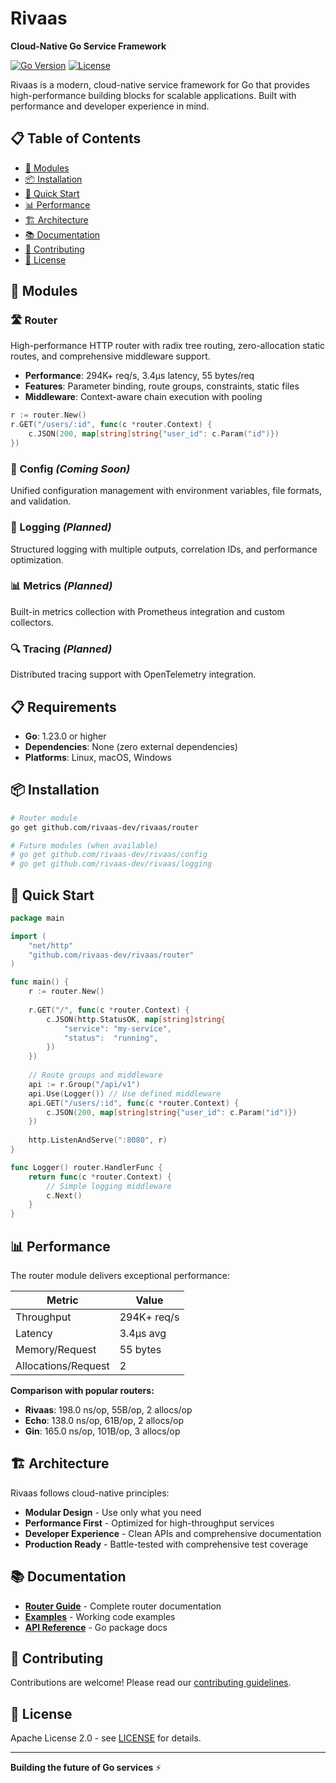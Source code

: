 # Rivaas

**Cloud-Native Go Service Framework**

[![Go Version](https://img.shields.io/badge/go-%3E%3D1.23.0-blue.svg)](https://go.dev/)
[![License](https://img.shields.io/badge/license-Apache%202.0-blue.svg)](LICENSE)

Rivaas is a modern, cloud-native service framework for Go that provides high-performance building blocks for scalable applications. Built with performance and developer experience in mind.

## 📋 Table of Contents

- [🚀 Modules](#-modules)
- [📦 Installation](#-installation)
- [🚀 Quick Start](#-quick-start)
- [📊 Performance](#-performance)
- [🏗️ Architecture](#️-architecture)
- [📚 Documentation](#-documentation)
- [🤝 Contributing](#-contributing)
- [📜 License](#-license)

## 🚀 Modules

### 🛣️ Router

High-performance HTTP router with radix tree routing, zero-allocation static routes, and comprehensive middleware support.

- **Performance**: 294K+ req/s, 3.4µs latency, 55 bytes/req
- **Features**: Parameter binding, route groups, constraints, static files
- **Middleware**: Context-aware chain execution with pooling

```go
r := router.New()
r.GET("/users/:id", func(c *router.Context) {
    c.JSON(200, map[string]string{"user_id": c.Param("id")})
})
```

### 🔧 Config *(Coming Soon)*

Unified configuration management with environment variables, file formats, and validation.

### 📝 Logging *(Planned)*

Structured logging with multiple outputs, correlation IDs, and performance optimization.

### 📊 Metrics *(Planned)*

Built-in metrics collection with Prometheus integration and custom collectors.

### 🔍 Tracing *(Planned)*

Distributed tracing support with OpenTelemetry integration.

## 📋 Requirements

- **Go**: 1.23.0 or higher
- **Dependencies**: None (zero external dependencies)
- **Platforms**: Linux, macOS, Windows

## 📦 Installation

```bash
# Router module
go get github.com/rivaas-dev/rivaas/router

# Future modules (when available)
# go get github.com/rivaas-dev/rivaas/config
# go get github.com/rivaas-dev/rivaas/logging
```

## 🚀 Quick Start

```go
package main

import (
    "net/http"
    "github.com/rivaas-dev/rivaas/router"
)

func main() {
    r := router.New()
    
    r.GET("/", func(c *router.Context) {
        c.JSON(http.StatusOK, map[string]string{
            "service": "my-service",
            "status":  "running",
        })
    })
    
    // Route groups and middleware
    api := r.Group("/api/v1")
    api.Use(Logger()) // Use defined middleware
    api.GET("/users/:id", func(c *router.Context) {
        c.JSON(200, map[string]string{"user_id": c.Param("id")})
    })
    
    http.ListenAndServe(":8080", r)
}

func Logger() router.HandlerFunc {
    return func(c *router.Context) {
        // Simple logging middleware
        c.Next()
    }
}
```

## 📊 Performance

The router module delivers exceptional performance:

| Metric | Value |
|--------|--------|
| Throughput | 294K+ req/s |
| Latency | 3.4µs avg |
| Memory/Request | 55 bytes |
| Allocations/Request | 2 |

**Comparison with popular routers:**

- **Rivaas**: 198.0 ns/op, 55B/op, 2 allocs/op
- **Echo**: 138.0 ns/op, 61B/op, 2 allocs/op  
- **Gin**: 165.0 ns/op, 101B/op, 3 allocs/op

## 🏗️ Architecture

Rivaas follows cloud-native principles:

- **Modular Design** - Use only what you need
- **Performance First** - Optimized for high-throughput services
- **Developer Experience** - Clean APIs and comprehensive documentation
- **Production Ready** - Battle-tested with comprehensive test coverage

## 📚 Documentation

- **[Router Guide](router/README.md)** - Complete router documentation
- **[Examples](router/examples/)** - Working code examples
- **[API Reference](https://pkg.go.dev/github.com/rivaas-dev/rivaas)** - Go package docs

## 🤝 Contributing

Contributions are welcome! Please read our [contributing guidelines](CONTRIBUTING.md).

## 📜 License

Apache License 2.0 - see [LICENSE](LICENSE) for details.

---

**Building the future of Go services** ⚡
